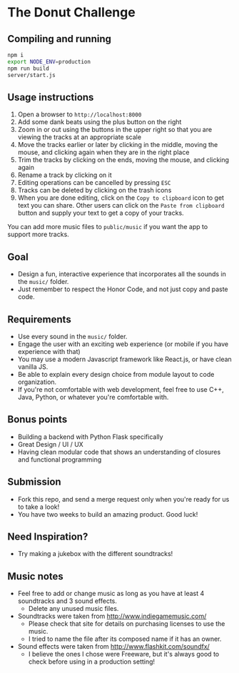 # The Donut Challenge

## Compiling and running
````bash
npm i
export NODE_ENV=production
npm run build
server/start.js
````

## Usage instructions
1. Open a browser to `http://localhost:8000`
2. Add some dank beats using the plus button on the right
3. Zoom in or out using the buttons in the upper right so that you are viewing the tracks at an appropriate scale
4. Move the tracks earlier or later by clicking in the middle, moving the mouse, and clicking again when they are in the right place
5. Trim the tracks by clicking on the ends, moving the mouse, and clicking again
6. Rename a track by clicking on it
7. Editing operations can be cancelled by pressing `ESC`
8. Tracks can be deleted by clicking on the trash icons
9. When you are done editing, click on the `Copy to clipboard` icon to get text you can share. Other users can click on the `Paste from clipboard` button and supply your text to get a copy of your tracks.

You can add more music files to `public/music` if you want the app to support more tracks.

## Goal
- Design a fun, interactive experience that incorporates all the sounds in the ```music/``` folder.
- Just remember to respect the Honor Code, and not just copy and paste code.

## Requirements
- Use every sound in the ```music/``` folder.
- Engage the user with an exciting web experience (or mobile if you have experience with that)
- You may use a modern Javascript framework like React.js, or have clean vanilla JS.
- Be able to explain every design choice from module layout to code organization.
- If you're not comfortable with web development, feel free to use C++, Java, Python, or whatever you're comfortable with.

## Bonus points
- Building a backend with Python Flask specifically
- Great Design / UI / UX
- Having clean modular code that shows an understanding of closures and functional programming

## Submission
- Fork this repo, and send a merge request only when you're ready for us to take a look!
- You have two weeks to build an amazing product. Good luck!

## Need Inspiration?
- Try making a jukebox with the different soundtracks!

## Music notes
- Feel free to add or change music as long as you have at least 4 soundtracks and 3 sound effects.
  - Delete any unused music files.
- Soundtracks were taken from http://www.indiegamemusic.com/
  - Please check that site for details on purchasing licenses to use the music.
  - I tried to name the file after its composed name if it has an owner.
- Sound effects were taken from http://www.flashkit.com/soundfx/
  - I believe the ones I chose were Freeware, but it's always good to check before using in a production setting!
